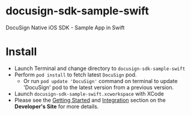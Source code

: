 # docusign-sdk-sample-swift
DocuSign Native iOS SDK - Sample App in Swift

Install
=============
* Launch Terminal and change directory to `docusign-sdk-sample-swift`
* Perform `pod install` to fetch latest `DocuSign` pod. 
  * Or run `pod update 'DocuSign'` command on terminal to update 'DocuSign' pod to the latest version from a previous version.
* Launch `docusign-sdk-sample-swift.xcworkspace` with XCode
* Please see the [Getting Started](https://developers.docusign.com/ios_sdk/developer.html) and [Integration](https://developers.docusign.com/ios_sdk/developer.html) section on the **Developer's Site** for more details.
